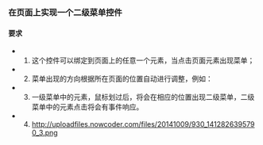 <!--
 * @Description: 
 * @Autor: Tong
 * @Date: 2021-07-24 10:27:23
 * @LastEditors: Tong
 * @LastEditTime: 2021-07-24 10:27:57
-->
### 在页面上实现一个二级菜单控件
#### 要求
* 1.  这个控件可以绑定到页面上的任意一个元素，当点击页面元素出现菜单； 
* 2.  菜单出现的方向根据所在页面的位置自动进行调整，例如： 
* 3.  一级菜单中的元素，鼠标划过后，将会在相应的位置出现二级菜单，二级菜单中的元素点击将会有事件响应。
* 4.  http://uploadfiles.nowcoder.com/files/20141009/930_1412826395790_3.png